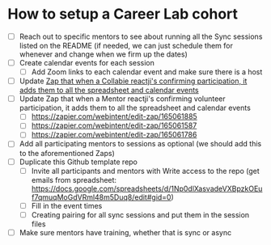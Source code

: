# How to setup a Career Lab cohort

- [ ] Reach out to specific mentors to see about running all the Sync sessions listed on the README (if needed, we can just schedule them for whenever and change when we firm up the dates)
- [ ] Create calendar events for each session
    - [ ] Add Zoom links to each calendar event and make sure there is a host
- [ ] Update [Zap that when a Collabie reactji's confirming participation, it adds them to all the spreadsheet and calendar events](https://zapier.com/editor/164630788/published/164630911) 
- [ ] Update Zap that when a Mentor reactji's confirming volunteer participation, it adds them to all the spreadsheet and calendar events 
  - [ ] https://zapier.com/webintent/edit-zap/165061885
  - [ ] https://zapier.com/webintent/edit-zap/165061587
  - [ ] https://zapier.com/webintent/edit-zap/165061786
- [ ] Add all participating mentors to sessions as optional (we should add this to the aforementioned Zaps)
- [ ] Duplicate this Github template repo
  - [ ] Invite all participants and mentors with Write access to the repo (get emails from spreadsheet: https://docs.google.com/spreadsheets/d/1Np0dlXasvadeVXBpzkOEuf7qmuqMoGdVRml48m5Duq8/edit#gid=0) 
  - [ ] Fill in the event times
  - [ ] Creating pairing for all sync sessions and put them in the session files
- [ ] Make sure mentors have training, whether that is sync or async 
